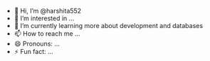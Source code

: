 - 👋 Hi, I’m @harshita552
- 👀 I’m interested in ...
- 🌱 I’m currently learning more about development and databases 
- 📫 How to reach me ...
- 😄 Pronouns: ...
- ⚡ Fun fact: ...

<!---
harshita552/harshita552 is a ✨ special ✨ repository because its `README.md` (this file) appears on your GitHub profile.
You can click the Preview link to take a look at your changes.
--->
